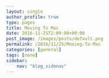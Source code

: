 ```yaml
---
layout: single
author_profile: true
type: pages
title: Moving To Mac
date: 2016-11-25T2:09:00+00:00
post_image: /images/posts/default.png
permalink: /2016/11/25/Moving-To-Mac
categories: [general]
tags: [none]
sidebar:
    nav: "blog_sidenav"
---
```


